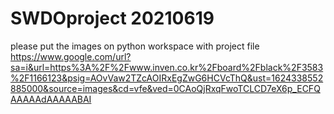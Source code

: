 # SWDOproject 20210619

please put the images on python workspace with project file
https://www.google.com/url?sa=i&url=https%3A%2F%2Fwww.inven.co.kr%2Fboard%2Fblack%2F3583%2F1166123&psig=AOvVaw2TZcAOIRxEgZwG6HCVcThQ&ust=1624338552885000&source=images&cd=vfe&ved=0CAoQjRxqFwoTCLCD7eX6p_ECFQAAAAAdAAAAABAI
